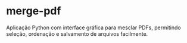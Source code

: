 # merge-pdf
Aplicação Python com interface gráfica para mesclar PDFs, permitindo seleção, ordenação e salvamento de arquivos facilmente.
